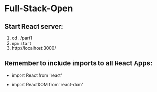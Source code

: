 # Full-Stack-Open

## Start React server:
1. cd ../part1
2. `npm start`
3. http://localhost:3000/

## Remember to include imports to all React Apps:
* import React from 'react'
- import ReactDOM from 'react-dom'
